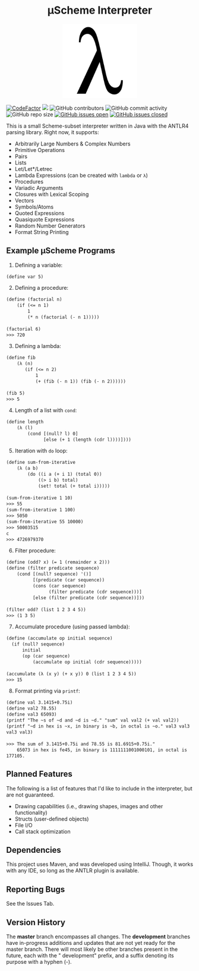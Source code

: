 <h1 align="center">μScheme Interpreter</h1>

<p align="center">
  <img width="200" height="200" src="docs/lambda.png">
</p>

[![CodeFactor](https://www.codefactor.io/repository/github/joshuacrotts/MicroScheme/badge)](https://www.codefactor.io/repository/github/joshuacrotts/MicroScheme) ![](https://github.com/JoshuaCrotts/MicroScheme/workflows/tests/badge.svg) ![GitHub contributors](https://img.shields.io/github/contributors/JoshuaCrotts/MicroScheme) ![GitHub commit activity](https://img.shields.io/github/commit-activity/m/JoshuaCrotts/MicroScheme) ![GitHub repo size](https://img.shields.io/github/repo-size/JoshuaCrotts/MicroScheme) [![GitHub issues open](https://img.shields.io/github/issues/JoshuaCrotts/MicroScheme)]()
[![GitHub issues closed](https://img.shields.io/github/issues-closed-raw/JoshuaCrotts/MicroScheme)]()

This is a small Scheme-subset interpreter written in Java with the ANTLR4 parsing library. Right now, it supports:

- Arbitrarily Large Numbers & Complex Numbers
- Primitive Operations
- Pairs
- Lists
- Let/Let*/Letrec 
- Lambda Expressions (can be created with `lambda` or `λ`)
- Procedures
- Variadic Arguments
- Closures with Lexical Scoping
- Vectors
- Symbols/Atoms
- Quoted Expressions
- Quasiquote Expressions
- Random Number Generators
- Format String Printing

## Example μScheme Programs

1. Defining a variable:

```
(define var 5)
```

2. Defining a procedure:

```
(define (factorial n)
    (if (<= n 1)
        1
        (* n (factorial (- n 1)))))
        
(factorial 6) 
>>> 720        
```

3. Defining a lambda:

```
(define fib
    (λ (n)
       (if (<= n 2)
           1
           (+ (fib (- n 1)) (fib (- n 2))))))

(fib 5)
>>> 5            
```

4. Length of a list with `cond`:

```
(define length 
    (λ (l)
        (cond [(null? l) 0]
              [else (+ 1 (length (cdr l))))])))
```

5. Iteration with `do` loop:

```
(define sum-from-iterative
    (λ (a b) 
        (do ((i a (+ i 1) (total 0))
            ((> i b) total)
            (set! total (+ total i)))))

(sum-from-iterative 1 10)
>>> 55
(sum-from-iterative 1 100)
>>> 5050
(sum-from-iterative 55 10000)
>>> 50003515
c
>>> 4726979370
```

6. Filter procedure:

```
(define (odd? x) (= 1 (remainder x 2)))
(define (filter predicate sequence)
    (cond [(null? sequence) '()]
          [(predicate (car sequence))
          (cons (car sequence)
                (filter predicate (cdr sequence)))]
          [else (filter predicate (cdr sequence))]))
    
(filter odd? (list 1 2 3 4 5))
>>> (1 3 5)
```

7. Accumulate procedure (using passed lambda):

```
(define (accumulate op initial sequence)
  (if (null? sequence)
      initial
      (op (car sequence)
          (accumulate op initial (cdr sequence)))))
                              
(accumulate (λ (x y) (+ x y)) 0 (list 1 2 3 4 5))
>>> 15
```

8. Format printing via `printf`:
```
(define val 3.1415+0.75i)
(define val2 78.55)
(define val3 65093)
(printf "The ~s of ~d and ~d is ~d." "sum" val val2 (+ val val2))
(printf "~d in hex is ~x, in binary is ~b, in octal is ~o." val3 val3 val3 val3)

>>> The sum of 3.1415+0.75i and 78.55 is 81.6915+0.75i."
    65073 in hex is fe45, in binary is 1111111001000101, in octal is 177105. 
```

## Planned Features

The following is a list of features that I'd like to include in the interpreter, but are not guaranteed.

- Drawing capabilities (i.e., drawing shapes, images and other functionality)
- Structs (user-defined objects)
- File I/O
- Call stack optimization

## Dependencies

This project uses Maven, and was developed using IntelliJ. Though, it works with any IDE, so long as the ANTLR plugin is
available.

## Reporting Bugs

See the Issues Tab.

## Version History

The **master** branch encompasses all changes. The **development** branches have in-progress additions and updates that
are not yet ready for the master branch. There will most likely be other branches present in the future, each with the "
development" prefix, and a suffix denoting its purpose with a hyphen (-).
